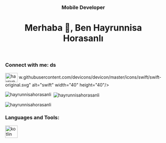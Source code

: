 
<h3 align="center">Mobile Developer</h3>

<h1 align="center">Merhaba  👋, Ben Hayrunnisa Horasanlı</h1> 



<h3 align="left">Connect with me: ds</h3>
<p align="left">
<a href="https://linkedin.com/in/hayrunnisa horasanlı" target="blank"><img align="center" src="https://raw.githubusercontent.com/rahuldkjain/github-profile-readme-generator/master/src/images/icons/Social/linked-in-alt.svg" alt="hayrunnisa horasanlı" height="30" width="40" /></a>
w.githubusercontent.com/devicons/devicon/master/icons/swift/swift-original.svg" alt="swift" width="40" height="40"/> </a> </p>

<p><img align="left" src="https://github-readme-stats.vercel.app/api/top-langs?username=hayrunnisahorasanli&show_icons=true&locale=en&layout=compact" alt="hayrunnisahorasanli" /></p>

<p>&nbsp;<img align="center" src="https://github-readme-stats.vercel.app/api?username=hayrunnisahorasanli&show_icons=true&locale=en" alt="hayrunnisahorasanli" /></p>

<p><img align="center" src="https://github-readme-streak-stats.herokuapp.com/?user=hayrunnisahorasanli&" alt="hayrunnisahorasanli" /></p></p>

<h3 align="left">Languages and Tools:</h3>
<p align="left"> <a href="https://kotlinlang.org" target="_blank" rel="noreferrer"> <img src="https://www.vectorlogo.zone/logos/kotlinlang/kotlinlang-icon.svg" alt="kotlin" width="40" height="40"/> </a> <a href="https://developer.apple.com/swift/" target="_blank" rel="noreferrer"> <img src="https://ra
